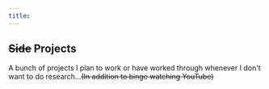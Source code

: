 ```yaml
---
title:
---
```

## ~~Side~~ Projects

A bunch of projects I plan to work or have worked through whenever I don't want to do research...~~(In addition to binge watching YouTube)~~
